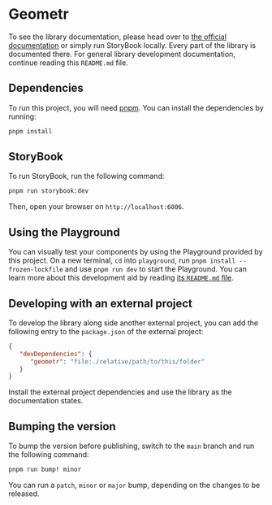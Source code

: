 # Geometr

To see the library documentation, please head over to [the official documentation](https://geometr.daleal.dev) or simply run StoryBook locally. Every part of the library is documented there. For general library development documentation, continue reading this `README.md` file.

## Dependencies

To run this project, you will need [pnpm](https://pnpm.io). You can install the dependencies by running:

```sh
pnpm install
```

## StoryBook

To run StoryBook, run the following command:

```sh
pnpm run storybook:dev
```

Then, open your browser on `http://localhost:6006`.

## Using the Playground

You can visually test your components by using the Playground provided by this project. On a new terminal, `cd` into `playground`, run `pnpm install --frozen-lockfile` and use `pnpm run dev` to start the Playground. You can learn more about this development aid by reading [its `README.md` file](./playground/README.md).

## Developing with an external project

To develop the library along side another external project, you can add the following entry to the `package.json` of the external project:

```json
{
   "devDependencies": {
      "geometr": "file:./relative/path/to/this/folder"
   }
}
```

Install the external project dependencies and use the library as the documentation states.

## Bumping the version

To bump the version before publishing, switch to the `main` branch and run the following command:

```sh
pnpm run bump! minor
```

You can run a `patch`, `minor` or `major` bump, depending on the changes to be released.
